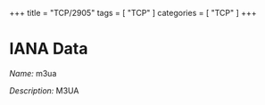 +++
title = "TCP/2905"
tags = [ "TCP" ]
categories = [ "TCP" ]
+++

# IANA Data

_Name:_ m3ua

_Description:_ M3UA


